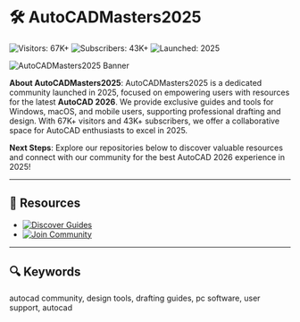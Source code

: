 # 🛠 AutoCADMasters2025

![Visitors: 67K+](https://img.shields.io/badge/Visitors-67K+-ff9f43) ![Subscribers: 43K+](https://img.shields.io/badge/Subscribers-43K+-6ab04c) ![Launched: 2025](https://img.shields.io/badge/Launched-2025-orange)

![AutoCADMasters2025 Banner](https://i.ytimg.com/vi/ILd3jt6jZ84/maxresdefault.jpg)

**About AutoCADMasters2025**: AutoCADMasters2025 is a dedicated community launched in 2025, focused on empowering users with resources for the latest **AutoCAD 2026**. We provide exclusive guides and tools for Windows, macOS, and mobile users, supporting professional drafting and design. With 67K+ visitors and 43K+ subscribers, we offer a collaborative space for AutoCAD enthusiasts to excel in 2025.

**Next Steps**: Explore our repositories below to discover valuable resources and connect with our community for the best AutoCAD 2026 experience in 2025!

---

## 📐 Resources

- [![Discover Guides](https://img.shields.io/badge/Discover_Guides-NOW-00cc00?style=rounded&labelColor=1a1a1a)](https://github.com/AutoCADMasters2025/AutoCAD2026-ResourceCenter)
- [![Join Community](https://img.shields.io/badge/Join_Community-NOW-00cc00?style=rounded&labelColor=1a1a1a)](https://github.com/AutoCADMasters2025/AutoCAD2026-ResourceCenter)

---

## 🔍 Keywords

autocad community, design tools, drafting guides, pc software, user support, autocad
